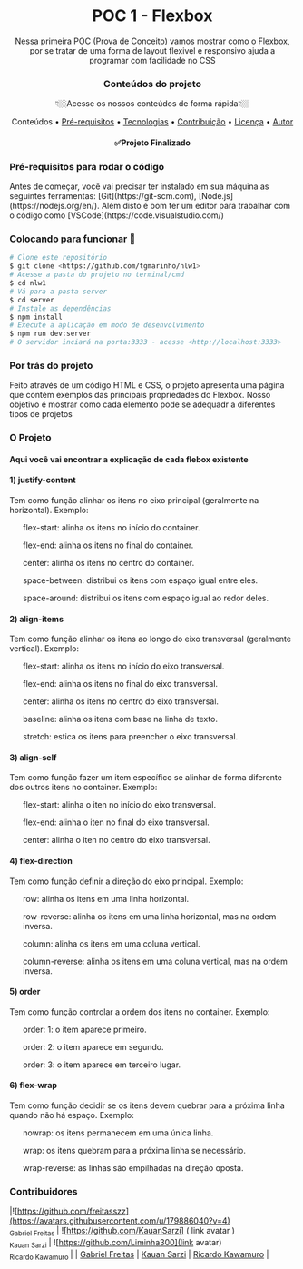 <h1 align="center">POC 1 - Flexbox</h1> 

<p align="center">Nessa primeira POC (Prova de Conceito) vamos mostrar como o Flexbox, por se tratar de uma forma de layout flexivel e responsivo ajuda a programar com facilidade no CSS</p>

<h3 align="center">Conteúdos do projeto</h3> 
<p align="center">👇🏼Acesse os nossos conteúdos de forma rápida👇🏼</p>
<p align="center">
 <a>Conteúdos</a> •
 <a href="#Pré-requisitos para rodar o códig">Pré-requisitos</a> • 
 <a href="#tecnologias">Tecnologias</a> • 
 <a href="#contribuicao">Contribuição</a> • 
 <a href="#licenc-a">Licença</a> • 
 <a href="">Autor</a>
</p>

<h4 align="center"> 
	✅Projeto Finalizado
</h4>

<h3 align="left">Pré-requisitos para rodar o código</h3> 
Antes de começar, você vai precisar ter instalado em sua máquina as seguintes ferramentas:
[Git](https://git-scm.com), [Node.js](https://nodejs.org/en/). 
Além disto é bom ter um editor para trabalhar com o código como [VSCode](https://code.visualstudio.com/)


<h3 align="left">Colocando para funcionar 🎲</h3> 

```bash
# Clone este repositório
$ git clone <https://github.com/tgmarinho/nlw1>
# Acesse a pasta do projeto no terminal/cmd
$ cd nlw1
# Vá para a pasta server
$ cd server
# Instale as dependências
$ npm install
# Execute a aplicação em modo de desenvolvimento
$ npm run dev:server
# O servidor inciará na porta:3333 - acesse <http://localhost:3333>
```
<h3 align="left">Por trás do projeto</h3>
<p>Feito através de um código HTML e CSS, o projeto apresenta uma página que contém exemplos das principais propriedades do Flexbox. Nosso objetivo é mostrar como cada elemento pode se adequadr a diferentes tipos de projetos </p>

<h3 align="left">O Projeto</h3>
<h4 align="left">Aqui você vai encontrar a explicação de cada flebox existente</h4>
<h4>1) justify-content</h4>
<p>Tem como função alinhar os itens no eixo principal (geralmente na horizontal). Exemplo:</p>
	<ol>flex-start: alinha os itens no início do container.</ol>
 	<ol>flex-end: alinha os itens no final do container.</ol>
  	<ol>center: alinha os itens no centro do container.</ol>
   	<ol>space-between: distribui os itens com espaço igual entre eles.</ol>
    	<ol>space-around: distribui os itens com espaço igual ao redor deles.</ol>
<h4>2) align-items</h4>
<p>Tem como função alinhar os itens ao longo do eixo transversal (geralmente vertical). Exemplo:</p>
	<ol>flex-start: alinha os itens no início do eixo transversal.</ol>
 	<ol>flex-end: alinha os itens no final do eixo transversal.</ol>
  	<ol>center: alinha os itens no centro do eixo transversal.</ol>
   	<ol>baseline: alinha os itens com base na linha de texto.</ol>
    	<ol>stretch: estica os itens para preencher o eixo transversal.</ol>
<h4>3) align-self</h4>
<p>Tem como função fazer um item específico se alinhar de forma diferente dos outros itens no container. Exemplo:</p>
	<ol>flex-start: alinha o iten no início do eixo transversal.</ol>
 	<ol>flex-end: alinha o iten no final do eixo transversal.</ol>
  	<ol>center: alinha o iten no centro do eixo transversal.</ol>
<h4>4) flex-direction</h4>
<p>Tem como função definir a direção do eixo principal. Exemplo:</p>
	<ol>row: alinha os itens em uma linha horizontal.</ol>
 	<ol>row-reverse: alinha os itens em uma linha horizontal, mas na ordem inversa.</ol>
  	<ol>column: alinha os itens em uma coluna vertical.</ol>
   	<ol>column-reverse: alinha os itens em uma coluna vertical, mas na ordem inversa.</ol>
<h4>5) order</h4>
<p>Tem como função controlar a ordem dos itens no container. Exemplo:</p>
	<ol>order: 1: o item aparece primeiro.</ol>
 	<ol>order: 2: o item aparece em segundo.</ol>
  	<ol>order: 3: o item aparece em terceiro lugar.</ol>
<h4>6) flex-wrap</h4>
<p>Tem como função decidir se os itens devem quebrar para a próxima linha quando não há espaço. Exemplo:</p>
	<ol>nowrap: os itens permanecem em uma única linha.</ol>
 	<ol>wrap: os itens quebram para a próxima linha se necessário.</ol>
  	<ol>wrap-reverse: as linhas são empilhadas na direção oposta.</ol>

<h3>Contribuidores</h3>

   |![https://github.com/freitasszz](https://avatars.githubusercontent.com/u/179886040?v=4) <br> <sub> Gabriel Freitas </sub> | ![https://github.com/KauanSarzi] ( link avatar ) <br> <sub> Kauan Sarzi </sub> | ![https://github.com/Liminha300](link avatar) <br> <sub> Ricardo Kawamuro </sub> |
| [Gabriel Freitas](https://github.com/freitasszz) | [Kauan Sarzi](https://github.com/KauanSarzi) | [Ricardo Kawamuro](https://github.com/Liminha300) | 
   

    	
 

